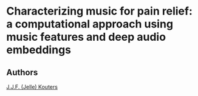 # Characterizing music for pain relief: a computational approach using music features and deep audio embeddings

## Authors
[J.J.F. (Jelle) Kouters](https://github.com/jellekouters)
